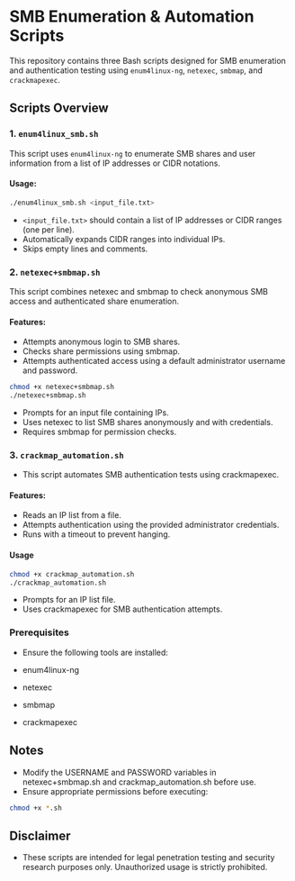 # SMB Enumeration & Automation Scripts

This repository contains three Bash scripts designed for SMB enumeration and authentication testing using `enum4linux-ng`, `netexec`, `smbmap`, and `crackmapexec`.

## Scripts Overview

### 1. `enum4linux_smb.sh`
This script uses `enum4linux-ng` to enumerate SMB shares and user information from a list of IP addresses or CIDR notations.

#### Usage:

```bash
./enum4linux_smb.sh <input_file.txt>
```

- `<input_file.txt>` should contain a list of IP addresses or CIDR ranges (one per line).
- Automatically expands CIDR ranges into individual IPs.
- Skips empty lines and comments.

### 2. `netexec+smbmap.sh`
This script combines netexec and smbmap to check anonymous SMB access and authenticated share enumeration.

#### Features:
- Attempts anonymous login to SMB shares.
- Checks share permissions using smbmap.
- Attempts authenticated access using a default administrator username and password.

```bash
chmod +x netexec+smbmap.sh
./netexec+smbmap.sh
```

- Prompts for an input file containing IPs.
- Uses netexec to list SMB shares anonymously and with credentials.
- Requires smbmap for permission checks.

### 3. `crackmap_automation.sh`
- This script automates SMB authentication tests using crackmapexec.

#### Features:
- Reads an IP list from a file.
- Attempts authentication using the provided administrator credentials.
- Runs with a timeout to prevent hanging.

#### Usage
```bash
chmod +x crackmap_automation.sh
./crackmap_automation.sh
```

- Prompts for an IP list file.
- Uses crackmapexec for SMB authentication attempts.

### Prerequisites
- Ensure the following tools are installed:

- enum4linux-ng
- netexec
- smbmap
- crackmapexec

## Notes
- Modify the USERNAME and PASSWORD variables in netexec+smbmap.sh and crackmap_automation.sh before use.
- Ensure appropriate permissions before executing:

```bash
chmod +x *.sh
```

## Disclaimer
- These scripts are intended for legal penetration testing and security research purposes only. Unauthorized usage is strictly prohibited.

